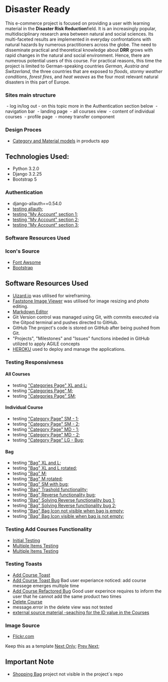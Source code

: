 # Disaster Ready


This e-commerce project is focused on providing a user with learning material in the **Disaster Risk Reduction**field. It is an increasingly popular, multidisciplinary research area between natural and social sciences. Its multi-faceted results are implemented in everyday confrontations with natural hazards by numerous practitioners across the globe. The need to disseminate practical and theoretical knowledge about **DRR** grows with rapid changes in the natural and social environment. Hence, there are numerous potential users of this course. For practical reasons, this time the project is limited to German-speaking countries *German, Austria and Switzerland*, the three countries that are exposed to *floods*, *stormy weather conditions*, *forest fires*, and *heat weaves* as the four most relevant natural disasters in this part of Europe.

### Sites main structure
 - log in/log out - on this topic more in the Authentication section below
 - navigation bar
 - landing page
 - all courses view
 - content of individual courses
 - profile page
 - money transfer component

### Design Proces

- [Category and Material models](docs/images/erd_category_material_models.png) in products app

## Technologies Used:
 - Python 3.2.0
 - Django 3.2.25
 - Bootstrap 5

### Authentication
- django-allauth==0.54.0
- [testing allauth](docs/images/testing_allauth.png);
- [testing "My Account" section 1](docs/images/loginTesting-1.png);
- [testing "My Account" section 2](docs/images/loginTesting-2.png);
- [testing "My Account" section 3](docs/images/loginTesting-3.png);


### Software Resources Used

### Icon's Source 
- [Font Awsome](https://fontawesome.com "fontawesome.com")
- [Bootstrap](https://icons.getbootstrap.com/icons/currency-euro/ "Bootstrap")


## Software Resources Used
- [Uizard.io](https://app.uizard.io/ "uizard.io") was utilised for wireframing.
- [Faststone Image Viewer](https://www.faststone.org/ "Faststone Image Viewer") was utilised for image resizing and photo editing.
- [Markdown Editor](https://markdown-editor.github.io/ "Markdown Editor")
- Git Version control was managed using Git, with commits executed via the Gitpod terminal and pushes directed to GitHub.
- GitHub The project's code is stored on GitHub after being pushed from Git.
- "Projects", "Milestones" and "Issues" functions inbeded in GitHub utilized to apply AGILE concepts
- [HEROKU](https://www.heroku.com/ "HEROKU cloud platform") used to deploy and manage the applications.


### Testing Responsivness
#### All Courses
 - testing ["Categories Page" XL and L](docs/images/testing_courses_lg.png);
 - testing [ "Categories Page" M](docs/images/testing_courses_md.png);
 - testing [ "Categories Page" SM](docs/images/testing_add_course_functionality_shopping_bag.png);

 #### Individual Course
 - testing [ "Category Page" SM - 1](docs/images/responsivnes_individual_course_sm.png);
 - testing [ "Category Page" SM - 2](docs/images/responsivnes_individual_course_sm_1.png);
 - testing [ "Category Page" MD - 1](docs/images/responsivnes_individual_course_md_1.png);
 - testing [ "Category Page" MD - 2](docs/images/responsivnes_individual_course_md_2.png);
 - testing [ "Category Page" LG - Bug](docs/images/responsivnes_individual_course_lg_bug.png);

#### Bag
- testing ["Bag" XL and L](docs/images/testing_bag_big_size.png);
- testing ["Bag" XL and L rotated](docs/images/testing_bag_big_size_rotated.png);
- testing ["Bag" M](docs/images/testing_bag_medium_size.png);
- testing ["Bag" M rotated](docs/images/testing_bag_medium_size_rotated.png);
- testing ["Bag" SM with bug](docs/images/testing_bag_small_size_bug.png);
- testing ["Bag" Trashold functionality](docs/images/testing_trashold_functionality.png);
- testing ["Bag" Reverse functionality bug](docs/images/testing_reverse_functionality.png);
- testing ["Bag" Solving Reverse functionality bug 1](docs/images/solving_reverse_functionality_1.png);
- testing ["Bag" Solving Reverse functionality bug 2](docs/images/solving_reverse_functionality_2.png);
- testing ["Bag" Bag Icon not visible when bag is empty](docs/images/testing_bag_not_visible.png);
- testing ["Bag" Bag Icon visible when bag is not empty](docs/images/testing_bag_visible.png);

### Testing Add Courses Functionality

- [Initial Testing](docs/images/testing_add_course_functionality.png)
- [Multiple Items Testing](docs/images/testing_add_course_functionality_multiple_courses.png)
- [Multiple Items Testing](docs/images/testing_add_course_functionality_multiple_courses.png)

### Testing Toasts

- [Add Course Toast](docs/images/Toast_Success_Add.png)
-  [Add Course Toast Bug](docs/images/Toast_Success_Add_Bug.png) Bad user experiance noticed: add course messege emerges multiple time
- [Add Course Refactored Bug](docs/images/Toast_Warning_Twice.png) Good user experince requires to inform the user that he cannot add the same product two times
- [Delete Course](docs/images/Toast_Warning_Delete.png)
- message.error in the delete view was not tested
- [external source material -seaching for the ID value in the Courses](https://stackoverflow.com/questions/59738782/check-if-id-in-string-exists-in-another-list)


### Image Source
 - [Flickr.com](https://www.flickr.com/photos/apfelauge/25528764266/in/photolist-ETTAd3-aruDcd-oybpY8-ars18K-ars1Sr-ars1qM-arrZ2e-arrZeB-arrZpV-ars1ye-aruDB3-arrYTK-aruD1A-2kypz9o-aruE9b-eHdPys-2kxmpUV-98weQw-9aL4ZS-98t6mT-2n6BFgN-2qhpUcR-9a6i7e-rGaTjQ-dFkWsU-ahaC5Z-eBNHfs-5sEf1V-6aFqEa-2nURaUe-7Qxk4N-2kxMii3-4NXPkq-4NXY91-4NXQMA-4NYfnC-4NXSyE-4NY3jU-4NU8rH-JkiUrD-QhphK4-4NY8um-4NY8Sh-4NY4iC-4NTA6K-4NTU7H-i8tXAS-4NXTYY-4NTTLr-4NXXk1/ "flickr.com")

Keep this as a template
[Next Only](docs/images/testing_allauth.png); [Prev Next](docs/images/testing_allauth.png); 

## Important Note
 - [Shopping Bag](https://github.com/users/VladaAlek/projects/16/) project not visible in the project`s repo